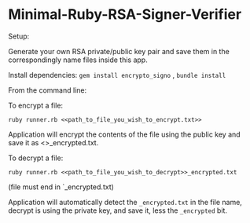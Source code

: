 # Minimal-Ruby-RSA-Signer-Verifier

Setup:

Generate your own RSA private/public key pair and save them in the correspondingly name files inside this app. 

Install dependencies: `gem install encrypto_signo` , `bundle install`

From the command line:

To encrypt a file:

`ruby runner.rb <<path_to_file_you_wish_to_encrypt.txt>>`

Application will encrypt the contents of the file using the public key and save it as <<original file>>_encrypted.txt.

To decrypt a file:

`ruby runner.rb <<path_to_file_you_wish_to_decrypt>>_encrypted.txt`

(file must end in `_encrypted.txt)

Application will automatically detect the `_encrypted.txt` in the file name, decrypt is using the private key, and save it, less the `_encrypted` bit.
